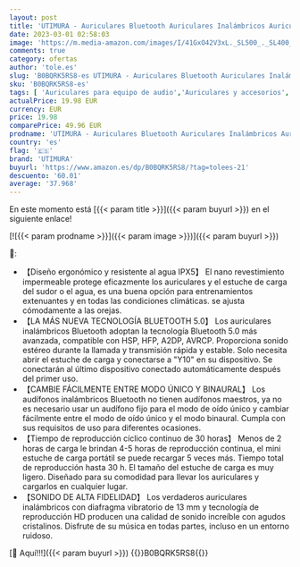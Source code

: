 ```yaml
---
layout: post
title: 'UTIMURA - Auriculares Bluetooth Auriculares Inalámbricos Auriculares Internos  Auriculares con cancelación de Ruido adecuados para iPhone Android Huawei Samsung Xiaomi'
date: 2023-03-01 02:58:03
image: 'https://m.media-amazon.com/images/I/41GxO42V3xL._SL500_._SL400_.jpg'
comments: true
category: ofertas
author: 'tole.es'
slug: 'B0BQRK5RS8-es UTIMURA - Auriculares Bluetooth Auriculares Inalámbricos...'
sku: 'B0BQRK5RS8-es'
tags: [ 'Auriculares para equipo de audio','Auriculares y accesorios','Electrónica','iphone','utimura','🇪🇸', ]
actualPrice: 19.98 EUR
currency: EUR
price: 19.98
comparePrice: 49.96 EUR
prodname: 'UTIMURA - Auriculares Bluetooth Auriculares Inalámbricos Auriculares Internos  Auriculares con cancelación de Ruido adecuados para iPhone Android Huawei Samsung Xiaomi'
country: 'es'
flag: '🇪🇸'
brand: 'UTIMURA'
buyurl: 'https://www.amazon.es/dp/B0BQRK5RS8/?tag=tolees-21'
descuento: '60.01'
average: '37.968'
---
```


En este momento está [{{< param title >}}]({{< param buyurl >}}) en el siguiente enlace!

[![{{< param prodname >}}]({{< param image >}})]({{< param buyurl >}})

🔎:

- 【Diseño ergonómico y resistente al agua IPX5】 El nano revestimiento impermeable protege eficazmente los auriculares y el estuche de carga del sudor o el agua, es una buena opción para entrenamientos extenuantes y en todas las condiciones climáticas. se ajusta cómodamente a las orejas.
- 【LA MÁS NUEVA TECNOLOGÍA BLUETOOTH 5.0】 Los auriculares inalámbricos Bluetooth adoptan la tecnología Bluetooth 5.0 más avanzada, compatible con HSP, HFP, A2DP, AVRCP. Proporciona sonido estéreo durante la llamada y transmisión rápida y estable. Solo necesita abrir el estuche de carga y conectarse a "Y10" en su dispositivo. Se conectarán al último dispositivo conectado automáticamente después del primer uso.
- 【CAMBIE FÁCILMENTE ENTRE MODO ÚNICO Y BINAURAL】 Los audífonos inalámbricos Bluetooth no tienen audífonos maestros, ya no es necesario usar un audífono fijo para el modo de oído único y cambiar fácilmente entre el modo de oído único y el modo binaural. Cumpla con sus requisitos de uso para diferentes ocasiones.
- 【Tiempo de reproducción cíclico continuo de 30 horas】 Menos de 2 horas de carga le brindan 4-5 horas de reproducción continua, el mini estuche de carga portátil se puede recargar 5 veces más. Tiempo total de reproducción hasta 30 h. El tamaño del estuche de carga es muy ligero. Diseñado para su comodidad para llevar los auriculares y cargarlos en cualquier lugar.
- 【SONIDO DE ALTA FIDELIDAD】 Los verdaderos auriculares inalámbricos con diafragma vibratorio de 13 mm y tecnología de reproducción HD producen una calidad de sonido increíble con agudos cristalinos. Disfrute de su música en todas partes, incluso en un entorno ruidoso.

[🛒 Aquí!!!]({{< param buyurl >}})
{{<world>}}B0BQRK5RS8{{</world>}}
